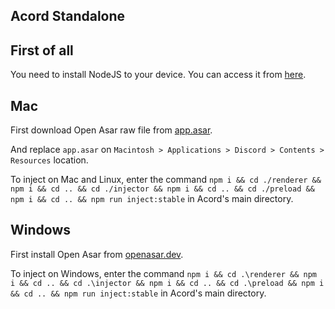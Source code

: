 ## Acord Standalone

## First of all

You need to install NodeJS to your device. You can access it from [here](https://nodejs.org/).

## Mac

First download Open Asar raw file from [app.asar](https://github.com/GooseMod/OpenAsar/releases/download/nightly/app.asar).

And replace `app.asar` on `Macintosh > Applications > Discord > Contents > Resources` location.

To inject on Mac and Linux, enter the command `npm i && cd ./renderer && npm i && cd .. && cd ./injector && npm i && cd .. && cd ./preload && npm i && cd .. && npm run inject:stable` in Acord's main directory.

## Windows

First install Open Asar from [openasar.dev](https://openasar.dev/).

To inject on Windows, enter the command `npm i && cd .\renderer && npm i && cd .. && cd .\injector && npm i && cd .. && cd .\preload && npm i && cd .. && npm run inject:stable` in Acord's main directory.
